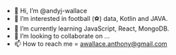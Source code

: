 - 👋 Hi, I’m @andyj-wallace
- 👀 I’m interested in football (⚽️) data, Kotlin and JAVA.
- 🌱 I’m currently learning JavaScript, React, MongoDB.
- 💞️ I’m looking to collaborate on ...
- 📫 How to reach me = awallace.anthony@gmail.com

<!---
andyj-wallace/andyj-wallace is a ✨ special ✨ repository because its `README.md` (this file) appears on your GitHub profile.
You can click the Preview link to take a look at your changes.
--->
